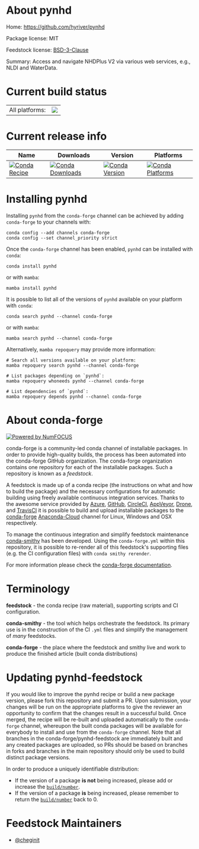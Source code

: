 About pynhd
===========

Home: https://github.com/hyriver/pynhd

Package license: MIT

Feedstock license: [BSD-3-Clause](https://github.com/conda-forge/pynhd-feedstock/blob/main/LICENSE.txt)

Summary: Access and navigate NHDPlus V2 via various web services, e.g., NLDI and WaterData.

Current build status
====================


<table><tr><td>All platforms:</td>
    <td>
      <a href="https://dev.azure.com/conda-forge/feedstock-builds/_build/latest?definitionId=10323&branchName=main">
        <img src="https://dev.azure.com/conda-forge/feedstock-builds/_apis/build/status/pynhd-feedstock?branchName=main">
      </a>
    </td>
  </tr>
</table>

Current release info
====================

| Name | Downloads | Version | Platforms |
| --- | --- | --- | --- |
| [![Conda Recipe](https://img.shields.io/badge/recipe-pynhd-green.svg)](https://anaconda.org/conda-forge/pynhd) | [![Conda Downloads](https://img.shields.io/conda/dn/conda-forge/pynhd.svg)](https://anaconda.org/conda-forge/pynhd) | [![Conda Version](https://img.shields.io/conda/vn/conda-forge/pynhd.svg)](https://anaconda.org/conda-forge/pynhd) | [![Conda Platforms](https://img.shields.io/conda/pn/conda-forge/pynhd.svg)](https://anaconda.org/conda-forge/pynhd) |

Installing pynhd
================

Installing `pynhd` from the `conda-forge` channel can be achieved by adding `conda-forge` to your channels with:

```
conda config --add channels conda-forge
conda config --set channel_priority strict
```

Once the `conda-forge` channel has been enabled, `pynhd` can be installed with `conda`:

```
conda install pynhd
```

or with `mamba`:

```
mamba install pynhd
```

It is possible to list all of the versions of `pynhd` available on your platform with `conda`:

```
conda search pynhd --channel conda-forge
```

or with `mamba`:

```
mamba search pynhd --channel conda-forge
```

Alternatively, `mamba repoquery` may provide more information:

```
# Search all versions available on your platform:
mamba repoquery search pynhd --channel conda-forge

# List packages depending on `pynhd`:
mamba repoquery whoneeds pynhd --channel conda-forge

# List dependencies of `pynhd`:
mamba repoquery depends pynhd --channel conda-forge
```


About conda-forge
=================

[![Powered by
NumFOCUS](https://img.shields.io/badge/powered%20by-NumFOCUS-orange.svg?style=flat&colorA=E1523D&colorB=007D8A)](https://numfocus.org)

conda-forge is a community-led conda channel of installable packages.
In order to provide high-quality builds, the process has been automated into the
conda-forge GitHub organization. The conda-forge organization contains one repository
for each of the installable packages. Such a repository is known as a *feedstock*.

A feedstock is made up of a conda recipe (the instructions on what and how to build
the package) and the necessary configurations for automatic building using freely
available continuous integration services. Thanks to the awesome service provided by
[Azure](https://azure.microsoft.com/en-us/services/devops/), [GitHub](https://github.com/),
[CircleCI](https://circleci.com/), [AppVeyor](https://www.appveyor.com/),
[Drone](https://cloud.drone.io/welcome), and [TravisCI](https://travis-ci.com/)
it is possible to build and upload installable packages to the
[conda-forge](https://anaconda.org/conda-forge) [Anaconda-Cloud](https://anaconda.org/)
channel for Linux, Windows and OSX respectively.

To manage the continuous integration and simplify feedstock maintenance
[conda-smithy](https://github.com/conda-forge/conda-smithy) has been developed.
Using the ``conda-forge.yml`` within this repository, it is possible to re-render all of
this feedstock's supporting files (e.g. the CI configuration files) with ``conda smithy rerender``.

For more information please check the [conda-forge documentation](https://conda-forge.org/docs/).

Terminology
===========

**feedstock** - the conda recipe (raw material), supporting scripts and CI configuration.

**conda-smithy** - the tool which helps orchestrate the feedstock.
                   Its primary use is in the construction of the CI ``.yml`` files
                   and simplify the management of *many* feedstocks.

**conda-forge** - the place where the feedstock and smithy live and work to
                  produce the finished article (built conda distributions)


Updating pynhd-feedstock
========================

If you would like to improve the pynhd recipe or build a new
package version, please fork this repository and submit a PR. Upon submission,
your changes will be run on the appropriate platforms to give the reviewer an
opportunity to confirm that the changes result in a successful build. Once
merged, the recipe will be re-built and uploaded automatically to the
`conda-forge` channel, whereupon the built conda packages will be available for
everybody to install and use from the `conda-forge` channel.
Note that all branches in the conda-forge/pynhd-feedstock are
immediately built and any created packages are uploaded, so PRs should be based
on branches in forks and branches in the main repository should only be used to
build distinct package versions.

In order to produce a uniquely identifiable distribution:
 * If the version of a package **is not** being increased, please add or increase
   the [``build/number``](https://docs.conda.io/projects/conda-build/en/latest/resources/define-metadata.html#build-number-and-string).
 * If the version of a package **is** being increased, please remember to return
   the [``build/number``](https://docs.conda.io/projects/conda-build/en/latest/resources/define-metadata.html#build-number-and-string)
   back to 0.

Feedstock Maintainers
=====================

* [@cheginit](https://github.com/cheginit/)

